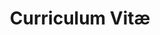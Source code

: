 ---
title: Curriculum Vitæ
layout: cv
actions:
  - label: "Descargar como PDF"
    icon: pdf
    url: "assets/CV - Sergio Romero Llanos.pdf"
---